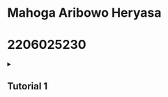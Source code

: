 # Mahoga Aribowo Heryasa

# 2206025230

<details>
<summary><b><h2>Tutorial 1</h2></b></summary>

# Refleksi 1

Dalam mengimplementasikan dua fitur baru, saya menerapkan standar *coding* dengan mengimplementasikan beberapa prinsip *clean coding*. Pertama, penerapan *meaningful names* dengan penamaan variabel, fungsi, dan *class* yang bermakna serta mudah dimengerti. Kedua, penerapan *function* dengan menerapkan fungsi-fungsi pada fitur *edit* dan *delete*. Ketiga, penerapan *objects and data structure* dengan menggunakan class objek dan interface.

Menurut saya, terdapat beberapa hal untuk meningkatkan kualitas kode, seperti dengan menambahkan *comment* pada poin-poin penting, dan *error handling*. Selain itu, yang belum diterapkan pada kode ini adalah prinsip secure coding seperti autentikasi, verivikasi, dan validasi input. Namun, menurut saya prinsip secure coding belum dimplemntasikan untuk tutorial ini karena belum terhubung dengan database dan belum terdapat objek user.

# Refleksi 2

Setelah menerapkan *unit test*, saya merasa lebih yakin dengan kebenaran dari unit model dan fungsi yang saya buat. Menurut saya, tidak ada batas untuk menentukan berapa *unit test* yang harus kita buat, yang terpenting setiap test dapat memverivikasi keberhasilan suatu unit. Berdasarkan pemahaman saya, code coverage adalah teknik verivikasi bagaimana kode harus diterapkan atau tidak selama eksekusi rangkaian *testing* dan seberapa banyak kode program yang perlu dieksekusi atau diuji selama proses *testing*. Menurut saya, 100% *code coverage* belum tentu bebas dari erorr atau bug, bisa saja tes yang kita buat terlalu mudah sehingga error atau bug yang lebih rumit tidak terjangkau.

Menurut saya, pembuatan *functional test* baru menurunkan kualitas *clean code*. Hal ini terjadi karena terdapat potensi repetisi dalam kode fungsi yang kita buat, terutama ketika tes ini memiliki *setup procedures* dan *instance variables* yang sama dengan tes yang sebelumnya. Menurut saya, tes baru ini bisa digabungkan kedalam satu file yang sama dengan satu file kontroller, sehingga kemungkinan repetisi lebih kecil dan kualitas *clean code* lebih meningkat.

</details>